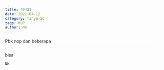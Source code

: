 ```yaml
---
title: 49431
date: 2021-04-12
category: Tanya-SC
tags: KUP
author: NK
---
```


Pbk nop dan beberapa

---

bisa

`NK`
